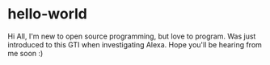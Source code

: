 # hello-world

Hi All, I'm new to open source programming, but love to program.  Was just introduced to this GTI when investigating Alexa.  Hope you'll be hearing from me soon :)
